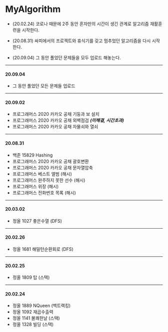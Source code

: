 # MyAlgorithm

- (20.02.24) 코로나 때문에 2주 동안 혼자만의 시간이 생긴 관계로 알고리즘 재활훈련을 시작한다.

- (20.08.31) 싸피에서의 프로젝트와 휴식기를 갖고 멈추었던 알고리즘을 다시 시작한다.
- (20.09.04)  그 동안 풀었던 문제들을 모두 업로드 해놓는다.



---

#### 20.09.04

- 그 동안 풀었던 모든 문제들 업로드



---

#### 20.09.02

- 프로그래머스 2020 카카오 공채 기둥과 보 설치
- 프로그래머스 2020 카카오 공채 외벽점검 ***(미해결, 시간초과)***
- 프로그래머스 2020 카카오 공채 자물쇠와 열쇠



---

#### 20.08.31

- 백준 15829 Hashing
- 프로그래머스 2020 카카오 공채 괄호변환
- 프로그래머스 2020 카카오 공채 문자열압축
- 프로그래머스 베스트 앨범 (해시)
- 프로그래머스 완주하지 못한 선수 (해시) 
- 프로그래머스 위장 (해시)
- 프로그래머스 전화번호 목록 (해시)



---

#### 20.03.02

- 정올 1027 좋은수열 (DFS)



---

#### 20.02.26

- 정올 1681 해밀턴순환회로 (DFS)



---

#### 20.02.25

- 정올 1809 탑 (스택)



---

#### 20.02.24

- 정올 1889 NQueen (백트랙킹)
- 정올 1092 재곱수출력
- 정올 1141 불쾌한날 (스택)
- 정올 1328 빌딩 (스택)